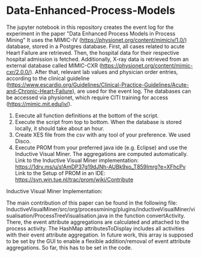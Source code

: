 # Data-Enhanced-Process-Models

The jupyter notebook in this repository creates the event log for the experiment in the paper "Data Enhanced Process Models in Process Mining"
It uses the MIMIC-IV (https://physionet.org/content/mimiciv/1.0/) database, stored in a Postgres database. 
First, all cases related to acute Heart Failure are retrieved. Then, the hospital data for their respective hospital admission is fetched. 
Additionally, X-ray data is retrieved from an external database called MIMIC-CXR (https://physionet.org/content/mimic-cxr/2.0.0/). 
After that, relevant lab values and physician order entries, according to the clinical guideline (https://www.escardio.org/Guidelines/Clinical-Practice-Guidelines/Acute-and-Chronic-Heart-Failure), are used for the event log. 
The databases can be accessed via physionet, which require CITI training for access (https://mimic.mit.edu/iv/). 

1. Execute all function definitions at the bottom of the script. 
2. Execute the script from top to bottom. When the database is stored locally, it should take about an hour.
3. Create XES file from the csv with any tool of your preference. We used Disco.
4. Execute PROM from your preferred java ide (e.g. Eclipse) and use the Inductive Visual Miner. The aggregations are computed automatically. Link to the Inductive Visual Miner implementation: https://1drv.ms/u/s!AmDP37g19dJNh-AUBk9xo_T859Imrg?e=XFhcPv Link to the Setup of PROM in an IDE: https://svn.win.tue.nl/trac/prom/wiki/Contribute


Inductive Visual Miner Implementation:

The main contribution of this paper can be found in the following file: InductiveVisualMiner/src/org/processmining/plugins/inductiveVisualMiner/visualisation/ProcessTreeVisualisation.java in the function convertActivity.
There, the event attribute aggregations are calculated and attached to the process activity. The HashMap attributesToDisplay includes all activities with their event attribute aggregation. In future work, this array is supposed to be set by the GUI to enable a flexible addition/removal of event attribute aggregations. So far, this has to be set in the code.
